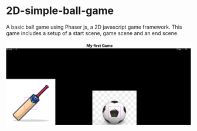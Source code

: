 # 2D-simple-ball-game

A basic ball game using Phaser js, a 2D javascript game framework. This game includes a setup of a start scene, game scene and an end scene.

![Game screenshot](./assets/image.png)
